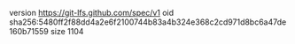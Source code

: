 version https://git-lfs.github.com/spec/v1
oid sha256:5480ff2f88dd4a2e6f2100744b83a4b324e368c2cd971d8bc6a47de160b71559
size 1104
